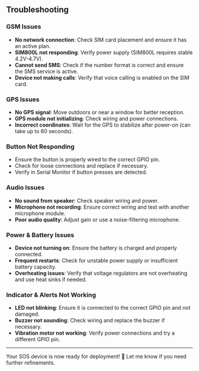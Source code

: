 ## Troubleshooting

### **GSM Issues**
- **No network connection**: Check SIM card placement and ensure it has an active plan.
- **SIM800L not responding**: Verify power supply (SIM800L requires stable 4.2V-4.7V).
- **Cannot send SMS**: Check if the number format is correct and ensure the SMS service is active.
- **Device not making calls**: Verify that voice calling is enabled on the SIM card.

### **GPS Issues**
- **No GPS signal**: Move outdoors or near a window for better reception.
- **GPS module not initializing**: Check wiring and power connections.
- **Incorrect coordinates**: Wait for the GPS to stabilize after power-on (can take up to 60 seconds).

### **Button Not Responding**
- Ensure the button is properly wired to the correct GPIO pin.
- Check for loose connections and replace if necessary.
- Verify in Serial Monitor if button presses are detected.

### **Audio Issues**
- **No sound from speaker**: Check speaker wiring and power.
- **Microphone not recording**: Ensure correct wiring and test with another microphone module.
- **Poor audio quality**: Adjust gain or use a noise-filtering microphone.

### **Power & Battery Issues**
- **Device not turning on**: Ensure the battery is charged and properly connected.
- **Frequent restarts**: Check for unstable power supply or insufficient battery capacity.
- **Overheating issues**: Verify that voltage regulators are not overheating and use heat sinks if needed.

### **Indicator & Alerts Not Working**
- **LED not blinking**: Ensure it is connected to the correct GPIO pin and not damaged.
- **Buzzer not sounding**: Check wiring and replace the buzzer if necessary.
- **Vibration motor not working**: Verify power connections and try a different GPIO pin.

---

Your SOS device is now ready for deployment! 🚀 Let me know if you need further refinements.


